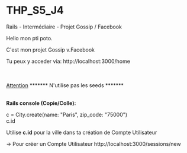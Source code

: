 # THP_S5_J4
Rails - Intermédiaire - Projet Gossip / Facebook


Hello mon pti poto.

C'est mon projet Gossip v.Facebook

Tu peux y acceder via: http://localhost:3000/home

<br><br>
<u>Attention</u>
 ******* N'utilise pas les seeds *******
<br><br>


<b>Rails console (Copie/Colle):</b><br>

c = City.create(name: "Paris", zip_code: "75000")<br>
c.id

Utilise <b>c.id</b> pour la ville dans ta création de Compte Utilisateur


-> Pour créer un Compte Utilisateur http://localhost:3000/sessions/new
